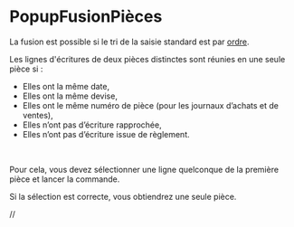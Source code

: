 # PopupFusionPièces

La fusion est possible 
 si le tri de la saisie standard est par [ordre](PopupTri.md).


Les lignes d'écritures 
 de deux pièces distinctes sont réunies en une seule pièce si :


* Elles 
 ont la même date,
* Elles 
 ont la même devise,
* Elles 
 ont le même numéro de pièce (pour les journaux d’achats et de ventes),
* Elles 
 n’ont pas d’écriture rapprochée,
* Elles 
 n’ont pas d’écriture issue de règlement.


 


Pour cela, vous devez 
 sélectionner une ligne quelconque de la première pièce et lancer la commande.


Si la sélection est correcte, 
 vous obtiendrez une seule pièce.


//<![CDATA[
 if( typeof( FilePopupInit ) != 'function' ) FilePopupInit = new Function();
 FilePopupInit('A1');
//]]>
